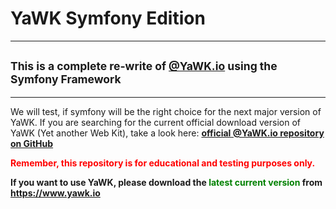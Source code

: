 <h1>YaWK Symfony Edition</h1>
<hr>
<h2><small>This is a complete re-write of <a href="https://www.github.com/YaWK/yawk.io/">@YaWK.io</a> using the Symfony Framework</small></h2>
<hr>
We will test, if symfony will be the right choice for the next major version of YaWK. If you are searching for the current official download version of YaWK (Yet another Web Kit), take a look here: <a href="https://www.github.com/YaWK/yawk.io"><b>official @YaWK.io repository on GitHub</b></a>

<b style="color:red;">Remember, this repository is for educational and testing purposes only.</b>
<p><b>If you want to use YaWK, please download the <span style="color:green;">latest current version</span> from <a href="https://www.yawk.io">https://www.yawk.io</a></b></p>


